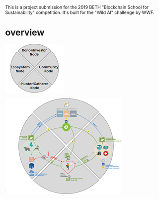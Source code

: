 This is a project submission for the 2019 BETH "Blockchain School for Sustainability" competition. It's built for the "Wild AI" challenge by WWF.

# overview

![1550128728832](assets/1550128728832.png)

![1550128804700](assets/1550128804700.png)